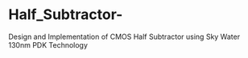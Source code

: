# Half_Subtractor-
Design and Implementation of CMOS Half Subtractor  using Sky Water 130nm PDK Technology
